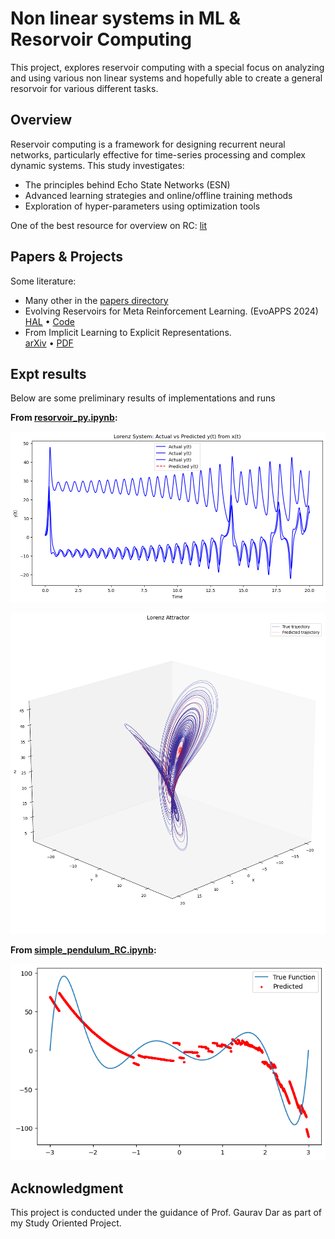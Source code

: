 # Non linear systems in ML & Resorvoir Computing

This project, explores reservoir computing with a special focus on analyzing and using various non linear systems and hopefully able to create a general resorvoir for various different tasks.

## Overview

Reservoir computing is a framework for designing recurrent neural networks, particularly effective for time-series processing and complex dynamic systems. This study investigates:
- The principles behind Echo State Networks (ESN)
- Advanced learning strategies and online/offline training methods
- Exploration of hyper-parameters using optimization tools

One of the best resource for overview on RC: [lit](papers/RC_Intro.pdf)

## Papers & Projects

Some literature:
- Many other in the [papers directory](papers/)
- Evolving Reservoirs for Meta Reinforcement Learning. (EvoAPPS 2024)  
    [HAL](https://inria.hal.science/hal-04354303) • [Code](https://github.com/corentinlger/ER-MRL)
- From Implicit Learning to Explicit Representations.  
    [arXiv](https://arxiv.org/abs/2204.02484) • [PDF](https://arxiv.org/pdf/2204.02484)


## Expt results

Below are some preliminary results of implementations and runs

**From [resorvoir_py.ipynb](resorvoir_py.ipynb):**

![Lorenz system evolution xt vs yt zt](results_0/lorenz%20system%20pred.png)

![Lorenz System evolution](results_0/lorenz%20attractor%20rc.png)


**From [simple_pendulum_RC.ipynb](simple_pendulum_RC.ipynb):**

![Simple Pendulum RC](results_0/simple%20pendulum%20track.png)


## Acknowledgment

This project is conducted under the guidance of Prof. Gaurav Dar as part of my Study Oriented Project. 